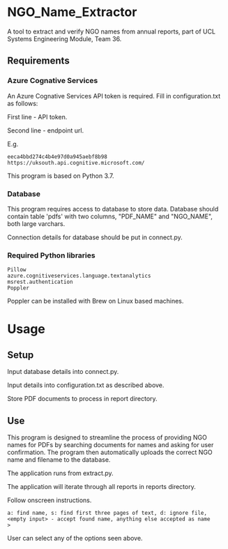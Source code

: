 # NGO_Name_Extractor
A tool to extract and verify NGO names from annual reports, part of UCL Systems Engineering Module, Team 36.

## Requirements  

### Azure Cognative Services
An Azure Cognative Services API token is required. Fill in configuration.txt as follows:

First line - API token.

Second line - endpoint url.

E.g. 

```
eeca4bbd274c4b4e97d0a945aebf8b98
https://uksouth.api.cognitive.microsoft.com/

```

This program is based on Python 3.7.

### Database
This program requires access to database to store data. Database should contain table 'pdfs' with two columns, "PDF_NAME" and "NGO_NAME", both large varchars.

Connection details for database should be put in connect.py.

### Required Python libraries
```
Pillow
azure.cognitiveservices.language.textanalytics
msrest.authentication
Poppler
```

Poppler can be installed with Brew on Linux based machines.

# Usage

## Setup
Input database details into connect.py.

Input details into configuration.txt as described above.

Store PDF documents to process in report directory.

## Use
This program is designed to streamline the process of providing NGO names for PDFs by searching documents for names and asking for user confirmation. The program then automatically uploads the correct NGO name and filename to the database.

The application runs from extract.py.

The application will iterate through all reports in reports directory.

Follow onscreen instructions.

```
a: find name, s: find first three pages of text, d: ignore file, <empty input> - accept found name, anything else accepted as name
> 
```

User can select any of the options seen above.


